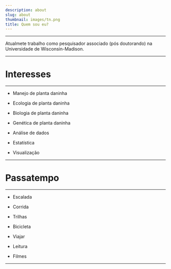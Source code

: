 ```yaml
---
description: about
slug: about
thumbnail: images/tn.png
title: Quem sou eu?
---
```


---------------------------
Atualmete trabalho como pesquisador associado (pós doutorando) na Universidade de Wisconsin-Madison. 

---------------------------


# Interesses

---------------------------

- Manejo de planta daninha 

- Ecologia de planta daninha 

- Biologia de planta daninha 

- Genética de planta daninha 

- Análise de dados

- Estatística

- Visualização

---------------------------

# Passatempo

---------------------------

- Escalada

- Corrida

- Trilhas

- Bicicleta

- Viajar

- Leitura

- Filmes

---------------------------